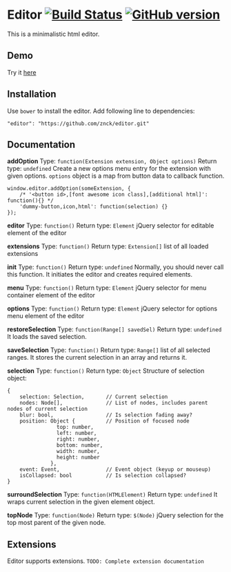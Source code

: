# Editor [![Build Status](https://secure.travis-ci.org/znck/editor.svg?branch=master)](https://travis-ci.org/znck/editor) [![GitHub version](https://badge.fury.io/gh/znck%2Feditor.svg)](http://badge.fury.io/gh/znck%2Feditor)

This is a minimalistic html editor.

## Demo
Try it [here](http://znck.github.io/editor/demo.html)

## Installation
Use `bower` to install the editor. Add following line to dependencies:

    "editor": "https://github.com/znck/editor.git"

## Documentation

**addOption**
Type: `function(Extension extension, Object options)`
Return type: `undefined`
Create a new options menu entry for the extension with given options. `options` object 
is a map from button data to callback function.

    window.editor.addOption(someExtension, {
        /* '<button id>,[font awesome icon class],[additional html]': function(){} */
        'dummy-button,icon,html': function(selection) {}
    });

**editor**
Type: `function()`
Return type: `Element` jQuery selector for editable element of the editor

**extensions**
Type: `function()`
Return type: `Extension[]` list of all loaded extensions

**init**
Type: `function()`
Return type: `undefined`
Normally, you should never call this function. It initiates the editor and creates required elements.

**menu**
Type: `function()`
Return type: `Element` jQuery selector for menu container element of the editor

**options**
Type: `function()`
Return type: `Element` jQuery selector for options menu element of the editor

**restoreSelection**
Type: `function(Range[] savedSel)`
Return type: `undefined`
It loads the saved selection.

**saveSelection**
Type: `function()`
Return type: `Range[]` list of all selected ranges.
It stores the current selection in an array and returns it.

**selection**
Type: `function()`
Return type: `Object`
Structure of selection object:

    {
        selection: Selection,       // Current selection
        nodes: Node[],              // List of nodes, includes parent nodes of current selection
        blur: bool,                 // Is selection fading away?
        position: Object {          // Position of focused node
                    top: number,
                    left: number,
                    right: number,
                    bottom: number,
                    width: number,
                    height: number
                  },
        event: Event,               // Event object (keyup or mouseup)
        isCollapsed: bool           // Is selection collapsed?
    }

**surroundSelection**
Type: `function(HTMLElement)`
Return type: `undefined`
It wraps current selection in the given element object.

**topNode**
Type: `function(Node)`
Return type: `$(Node)` jQuery selection for the top most parent of the given node.

## Extensions
Editor supports extensions. `TODO: Complete extension documentation`  